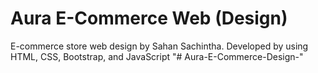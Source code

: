 # Aura E-Commerce Web (Design)

E-commerce store web design by Sahan Sachintha. Developed by using HTML, CSS, Bootstrap, and JavaScript
"# Aura-E-Commerce-Design-" 
